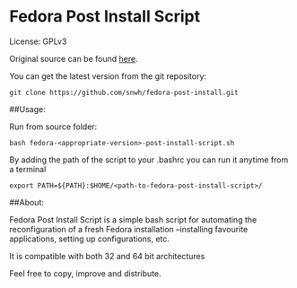 Fedora Post Install Script
==========================

License: GPLv3

Original source can be found [here](https://github.com/snwh/fedora-post-install).

You can get the latest version from the git repository:

    git clone https://github.com/snwh/fedora-post-install.git

##Usage:

Run from source folder:

    bash fedora-<appropriate-version>-post-install-script.sh

By adding the path of the script to your .bashrc you can run it anytime from a terminal
	
	export PATH=${PATH}:$HOME/<path-to-fedora-post-install-script>/


##About:

Fedora Post Install Script is a simple bash script for automating the reconfiguration of a fresh Fedora installation –installing favourite applications, setting up configurations, etc. 

It is compatible with both 32 and 64 bit architectures 

Feel free to copy, improve and distribute.
